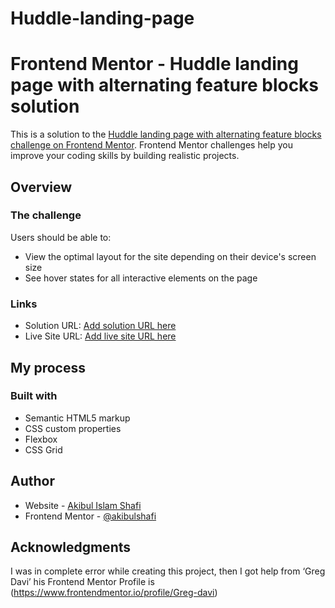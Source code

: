# Huddle-landing-page

# Frontend Mentor - Huddle landing page with alternating feature blocks solution

This is a solution to the [Huddle landing page with alternating feature blocks challenge on Frontend Mentor](https://www.frontendmentor.io/challenges/huddle-landing-page-with-alternating-feature-blocks-5ca5f5981e82137ec91a5100). Frontend Mentor challenges help you improve your coding skills by building realistic projects. 

## Overview

### The challenge

Users should be able to:

- View the optimal layout for the site depending on their device's screen size
- See hover states for all interactive elements on the page


### Links

- Solution URL: [Add solution URL here](https://your-solution-url.com)
- Live Site URL: [Add live site URL here](https://your-live-site-url.com)

## My process

### Built with

- Semantic HTML5 markup
- CSS custom properties
- Flexbox
- CSS Grid


## Author

- Website - [Akibul Islam Shafi]( https://github.com/akibulshafi?tab=repositories)
- Frontend Mentor - [@akibulshafi]( https://www.frontendmentor.io/profile/akibulshafi)

## Acknowledgments

I was in complete error while creating this project, then I got help from ‘Greg Davi’ his Frontend Mentor Profile is (https://www.frontendmentor.io/profile/Greg-davi)

